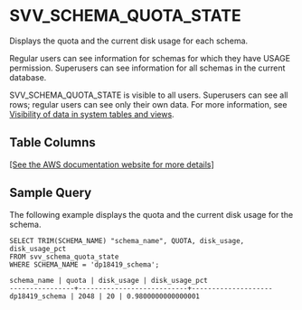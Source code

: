 # SVV\_SCHEMA\_QUOTA\_STATE<a name="r_SVV_SCHEMA_QUOTA_STATE"></a>

Displays the quota and the current disk usage for each schema\.

Regular users can see information for schemas for which they have USAGE permission\. Superusers can see information for all schemas in the current database\.

SVV\_SCHEMA\_QUOTA\_STATE is visible to all users\. Superusers can see all rows; regular users can see only their own data\. For more information, see [Visibility of data in system tables and views](c_visibility-of-data.md)\.

## Table Columns<a name="r_SVV_SCHEMA_QUOTA_STATE-table-columns"></a>

[\[See the AWS documentation website for more details\]](http://docs.aws.amazon.com/redshift/latest/dg/r_SVV_SCHEMA_QUOTA_STATE.html)

## Sample Query<a name="r_SVV_SCHEMA_QUOTA_STATE-sample-query"></a>

The following example displays the quota and the current disk usage for the schema\.

```
SELECT TRIM(SCHEMA_NAME) "schema_name", QUOTA, disk_usage, disk_usage_pct 
FROM svv_schema_quota_state 
WHERE SCHEMA_NAME = 'dp18419_schema';

schema_name | quota | disk_usage | disk_usage_pct
----------------+---------------------------+--------------------
dp18419_schema | 2048 | 20 | 0.9800000000000001
```
